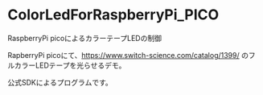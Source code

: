 # ColorLedForRaspberryPi_PICO
RaspberryPi picoによるカラーテープLEDの制御

RapberryPi picoにて、https://www.switch-science.com/catalog/1399/ のフルカラーLEDテープを光らせるデモ。

公式SDKによるプログラムです。
